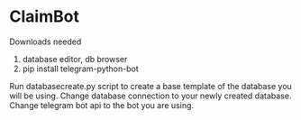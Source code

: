 # ClaimBot

Downloads needed
1. database editor, db browser
2. pip install telegram-python-bot

Run databasecreate.py script to create a base template of the database you will be using.
Change database connection to your newly created database. 
Change telegram bot api to the bot you are using.

